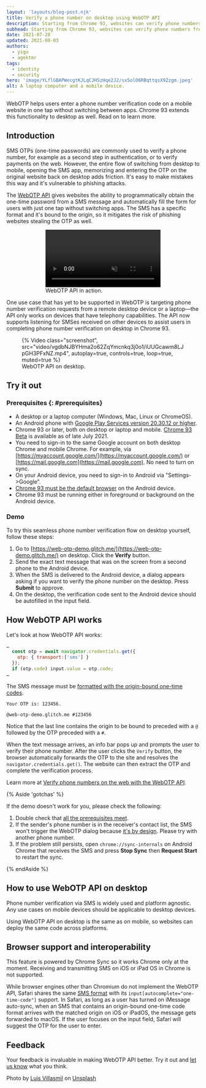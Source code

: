 ```yaml
---
layout: 'layouts/blog-post.njk'
title: Verify a phone number on desktop using WebOTP API
description: Starting from Chrome 93, websites can verify phone numbers from desktop Chrome.
subhead: Starting from Chrome 93, websites can verify phone numbers from desktop Chrome.
date: 2021-07-28
updated: 2021-08-03
authors:
  - yigu
  - agektmr
tags:
  - identity
  - security
hero: 'image/YLflGBAPWecgtKJLqCJHSzHqe2J2/sx5olO6RBqttqsX9Zzgm.jpeg'
alt: A laptop computer and a mobile device.
---
```


WebOTP helps users enter a phone number verification code on a mobile website in
one tap without switching between apps. Chrome 93 extends this functionality to
desktop as well. Read on to learn more.

## Introduction

SMS OTPs (one-time passwords) are commonly used to verify a phone number, for
example as a second step in authentication, or to verify payments on the web.
However, the entire flow of switching from desktop to mobile, opening the SMS
app, memorizing and entering the OTP on the original website back on desktop
adds friction. It's easy to make mistakes this way and it's vulnerable to
phishing attacks.

The [WebOTP API](https://web.dev/web-otp) gives websites the ability to
programmatically obtain the one-time password from a SMS message and
automatically fill the form for users with just one tap without switching apps.
The SMS has a specific format and it's bound to the origin, so it mitigates the
risk of phishing websites stealing the OTP as well.

<figure class="w-figure" style="width:300px; margin:auto;">
  <video controls autoplay loop muted class="w-screenshot">
    <source src="https://storage.googleapis.com/web-dev-assets/sms-otp-form/android-chrome.webm" type="video/webm">
    <source src="https://storage.googleapis.com/web-dev-assets/sms-otp-form/android-chrome.mp4" type="video/mp4">
  </video>
  <figcaption class="w-figcaption">
    WebOTP API in action.
  </figcaption>
</figure>

One use case that has yet to be supported in WebOTP is targeting phone number
verification requests from a remote desktop device or a laptop—the
API only works on devices that have telephony capabilities. The API now
supports listening for SMSes received on other devices to assist users in
completing phone number verification on desktop in Chrome 93.

<figure class="w-figure">
  {% Video class="screenshot", src="video/vgdbNJBYHma2o62ZqYmcnkq3j0o1/iUUGcawm8LJpGH3PFxNZ.mp4", autoplay=true, controls=true, loop=true, muted=true %}
  <figcaption class="w-figcaption">
    WebOTP API on desktop.
  </figcaption>
</figure>

## Try it out

### Prerequisites {: #prerequisites}

* A desktop or a laptop computer (Windows, Mac, Linux or ChromeOS).
* An Android phone with [Google Play Services version
  20.30.12 or higher](https://support.google.com/googleplay/answer/9037938).
* Chrome 93 or later, both on desktop or laptop and mobile. [Chrome 93
  Beta](https://www.google.com/chrome/beta/) is available as of late July 2021.
* You need to sign-in to the same Google account on both desktop Chrome and
  mobile Chrome. For example, via
  [https://myaccount.google.com/](https://myaccount.google.com/) or
  [https://mail.google.com](https://mail.google.com). No need to turn on sync.
* On your Android device, you need to sign-in to Android via "Settings->Google".
* [Chrome 93 must be the default
  browser](https://support.google.com/chrome/answer/95417/?co=GENIE.Platform%3DAndroid&oco=1)
  on the Android device.
* Chrome 93 must be running either in foreground or background on the Android
  device.

### Demo

To try this seamless phone number verification flow on desktop yourself, follow
these steps:

1. Go to [https://web-otp-demo.glitch.me/](https://web-otp-demo.glitch.me/) on
   desktop. Click the **Verify** button.
2. Send the exact text message that was on the screen from a second phone to the
   Android device.
3. When the SMS is delivered to the Android device, a dialog appears asking if
   you want to verify the phone number on the desktop. Press **Submit** to
   approve.
4. On the desktop, the verification code sent to the Android device should be
   autofilled in the input field.

## How WebOTP API works

Let's look at how WebOTP API works:

```javascript
…
  const otp = await navigator.credentials.get({
    otp: { transport:['sms'] }
  });
  if (otp.code) input.value = otp.code;
…
```

The SMS message must be [formatted with the origin-bound one-time
codes](https://web.dev/web-otp/#format).

```text
Your OTP is: 123456.

@web-otp-demo.glitch.me #123456
```

Notice that the last line contains the origin to be bound to preceded with a `@`
followed by the OTP preceded with a `#`.

When the text message arrives, an info bar pops up and prompts the user to
verify their phone number. After the user clicks the `Verify` button, the
browser automatically forwards the OTP to the site and resolves the
`navigator.credentials.get()`. The website can then extract the OTP and complete
the verification process.

Learn more at [Verify phone numbers on the web with the WebOTP
API](https://web.dev/articles/web-otp).

{% Aside 'gotchas' %}

If the demo doesn't work for you, please check the following:

1. Double check that [all the prerequisites meet](#prerequisites).
2. If the sender's phone number is in the receiver's contact list, the SMS won't
   trigger the WebOTP dialog because [it's by
   design](https://developers.google.com/identity/sms-retriever/user-consent/request#2_start_listening_for_incoming_messages).
   Please try with another phone number.
3. If the problem still persists, open `chrome://sync-internals` on Android
   Chrome that receives the SMS and press **Stop Sync** then **Request Start**
   to restart the sync.

{% endAside %}

## How to use WebOTP API on desktop

Phone number verification via SMS is widely used and platform agnostic. Any use
cases on mobile devices should be applicable to desktop devices.

Using WebOTP API on desktop is the same as on mobile,
so websites can deploy the same code across platforms.

## Browser support and interoperability

This feature is powered by Chrome Sync so it works Chrome only at the moment.
Receiving and transmitting SMS on iOS or iPad OS in Chrome is not supported.

While browser engines other than Chromium do not implement the WebOTP API,
Safari shares the same [SMS format](https://wicg.github.io/sms-one-time-codes/)
with its `input[autocomplete="one-time-code"]` support. In Safari, as long as a
user has turned on iMessage auto-sync, when an SMS that contains an origin-bound
one-time code format arrives with the matched origin on iOS or iPadOS, the
message gets forwarded to macOS. If the user focuses on the input field, Safari
will suggest the OTP for the user to enter.

## Feedback

Your feedback is invaluable in making WebOTP API better. Try it out
and [let us know](https://bugs.chromium.org/p/chromium/issues/detail?id=1136506)
what you think.

Photo by [Luis
Villasmil](https://unsplash.com/@luisviol?utm_source=unsplash&utm_medium=referral&utm_content=creditCopyText)
on
[Unsplash](https://unsplash.com/?utm_source=unsplash&utm_medium=referral&utm_content=creditCopyText)

